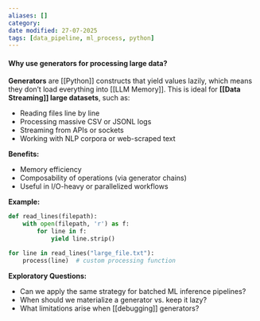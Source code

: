```yaml
---
aliases: []
category:
date modified: 27-07-2025
tags: [data_pipeline, ml_process, python]
---
```

#### **Why use generators for processing large data?** 

**Generators** are [[Python]] constructs that yield values lazily, which means they don’t load everything into [[LLM Memory]]. This is ideal for **[[Data Streaming]] large datasets**, such as:

* Reading files line by line
* Processing massive CSV or JSONL logs
* Streaming from APIs or sockets
* Working with NLP corpora or web-scraped text

**Benefits:**
* Memory efficiency
* Composability of operations (via generator chains)
* Useful in I/O-heavy or parallelized workflows

**Example:**

```python
def read_lines(filepath):
    with open(filepath, 'r') as f:
        for line in f:
            yield line.strip()

for line in read_lines("large_file.txt"):
    process(line)  # custom processing function
```

**Exploratory Questions:**
* Can we apply the same strategy for batched ML inference pipelines?
* When should we materialize a generator vs. keep it lazy?
* What limitations arise when [[debugging]] generators?

